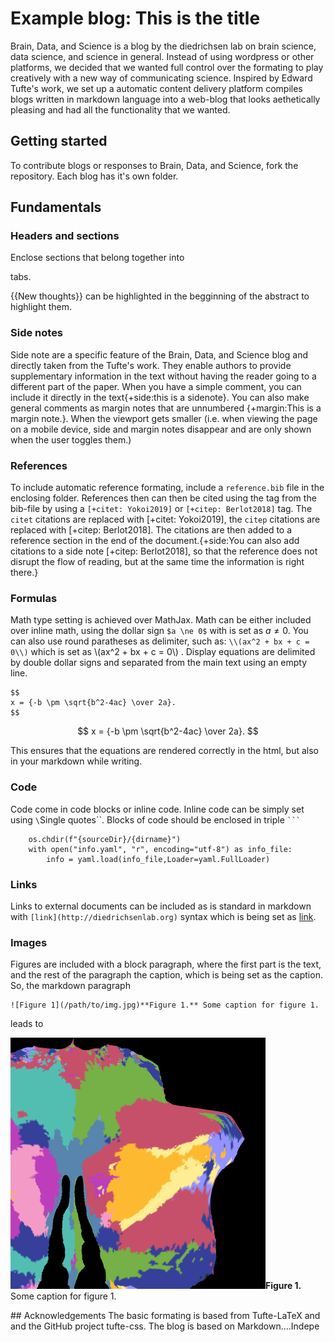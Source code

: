 # Example blog: This is the title
<section markdown="1">
Brain, Data, and Science is a blog by the diedrichsen lab on brain science, data science, and science in general. Instead of using wordpress or other platforms, we decided that we wanted full control over the formating to play creatively with a new way of communicating science. Inspired by Edward Tufte's work, we set up a automatic content delivery platform compiles blogs written in markdown language into a web-blog that looks aethetically pleasing and had all the functionality that we wanted.
</section>

<section markdown="1">

## Getting started
To contribute blogs or responses to Brain, Data, and Science, fork the repository. Each blog has it's own folder.

## Fundamentals
### Headers and sections
Enclose sections that belong together into <section> </section> tabs.

{{New thoughts}} can be highlighted in the begginning of the abstract to highlight them.

### Side notes
Side note are a specific feature of the Brain, Data, and Science blog and directly taken from the Tufte's work. They enable authors to provide supplementary information in the text without having the reader going to a different part of the paper.
When you have a simple comment, you can include it directly in the text{+side:this is a sidenote}. You can also make general comments as margin notes that are unnumbered {+margin:This is a margin note.}. When the viewport gets smaller (i.e. when viewing the page on a mobile device, side and margin notes disappear and are only shown when the user toggles them.)

### References
To include automatic reference formating, include a  `reference.bib` file in the enclosing folder. 
References then can then be cited using the tag from the bib-file by using a `[+citet: Yokoi2019]` or `[+citep: Berlot2018]` tag. The `citet` citations are replaced with [+citet: Yokoi2019],  the `citep` citations are replaced with [+citep: Berlot2018]. The citations are then added to a reference section in the end of the document.{+side:You can also add citations to a side note [+citep: Berlot2018], so that the reference does not disrupt the flow of reading, but at the same time the information is right there.} 

### Formulas
Math type setting is achieved over MathJax. Math can be either included over inline math, using the dollar sign `$a \ne 0$` with is set as $a \ne 0$. You can also use round paratheses as delimiter, such as: `\\(ax^2 + bx + c = 0\\)` which is set as \\(ax^2 + bx + c = 0\\) . Display equations are delimited by double dollar signs and separated from the main text using an empty line.

```
$$
x = {-b \pm \sqrt{b^2-4ac} \over 2a}.
$$
```

$$
x = {-b \pm \sqrt{b^2-4ac} \over 2a}.
$$

This ensures that the equations are rendered correctly in the html, but also in your markdown while writing.

### Code
Code come in code blocks or inline code. Inline code can be simply set using `\`Single quotes\``. Blocks of code should be enclosed in triple <code>```</code>

```
    os.chdir(f"{sourceDir}/{dirname}")
    with open("info.yaml", "r", encoding="utf-8") as info_file:
        info = yaml.load(info_file,Loader=yaml.FullLoader)
```


### Links
Links to external documents can be included as is standard in markdown with `[link](http://diedrichsenlab.org)` syntax which is being set as [link](http://diedrichsenlab.org). 

### Images
Figures are included with a block paragraph, where the first part is the text, and the rest of the paragraph the caption, which is being set as the caption. So, the markdown paragraph

```
![Figure 1](/path/to/img.jpg)**Figure 1.** Some caption for figure 1. 
```

leads to 

![Figure 1](icon.png)**Figure 1.** Some caption for figure 1. 


</section>

<section markdown="1">
## Acknowledgements
The basic formating is based from Tufte-LaTeX and and the GitHub project tufte-css. The blog is based on Markdown....Indepe
</section>